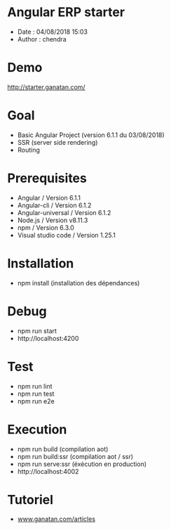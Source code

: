# Angular ERP starter
- Date : 04/08/2018 15:03
- Author : chendra

# Demo
http://starter.ganatan.com/

# Goal
- Basic Angular Project (version 6.1.1 du 03/08/2018)
- SSR (server side rendering)
- Routing

# Prerequisites
- Angular / Version 6.1.1
- Angular-cli / Version 6.1.2
- Angular-universal / Version 6.1.2
- Node.js / Version v8.11.3
- npm / Version 6.3.0
- Visual studio code / Version 1.25.1

# Installation
- npm install (installation des dépendances)

# Debug
- npm run start
- http://localhost:4200

# Test
- npm run lint
- npm run test
- npm run e2e

# Execution
- npm run build (compilation aot)
- npm run build:ssr (compilation aot / ssr)
- npm run serve:ssr (éxécution en production)
- http://localhost:4002

# Tutoriel 
- www.ganatan.com/articles
